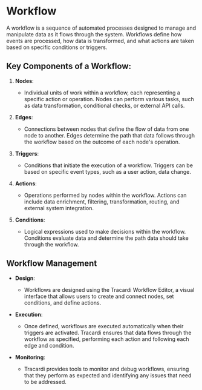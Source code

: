 # Workflow

A workflow is a sequence of automated processes designed to manage and manipulate data as it flows through
the system. Workflows define how events are processed, how data is transformed, and what actions are taken based on
specific conditions or triggers.

## Key Components of a Workflow:

1. **Nodes**:
    - Individual units of work within a workflow, each representing a specific action or operation. Nodes can perform
      various tasks, such as data transformation, conditional checks, or external API calls.

2. **Edges**:
    - Connections between nodes that define the flow of data from one node to another. Edges determine the path that
      data follows through the workflow based on the outcome of each node's operation.

3. **Triggers**:
    - Conditions that initiate the execution of a workflow. Triggers can be based on specific event types,
      such as a user action, data change.

4. **Actions**:
    - Operations performed by nodes within the workflow. Actions can include data enrichment, filtering, transformation,
      routing, and external system integration.

5. **Conditions**:
    - Logical expressions used to make decisions within the workflow. Conditions evaluate data and determine the path
      data should take through the workflow.

## Workflow Management

- **Design**:
    - Workflows are designed using the Tracardi Workflow Editor, a visual interface that allows users to create and
      connect nodes, set conditions, and define actions.

- **Execution**:
    - Once defined, workflows are executed automatically when their triggers are activated. Tracardi ensures that data
      flows through the workflow as specified, performing each action and following each edge and condition.

- **Monitoring**:
    - Tracardi provides tools to monitor and debug workflows, ensuring that they perform as expected and identifying any
      issues that need to be addressed.
